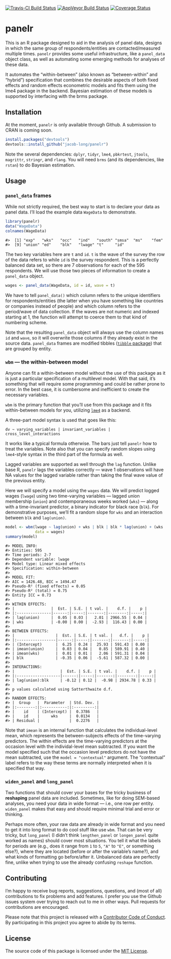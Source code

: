 
<!-- README.md is generated from README.Rmd. Please edit that file -->

[![Travis-CI Build
Status](https://travis-ci.org/jacob-long/panelr.svg?branch=master)](https://travis-ci.org/jacob-long/panelr)
[![AppVeyor Build
Status](https://ci.appveyor.com/api/projects/status/github/jacob-long/panelr?branch=master&svg=true)](https://ci.appveyor.com/project/jacob-long/panelr)
[![Coverage
Status](https://img.shields.io/codecov/c/github/jacob-long/panelr/master.svg)](https://codecov.io/github/jacob-long/panelr?branch=master)

# panelr

This is an R package designed to aid in the analysis of panel data,
designs in which the same group of respondents/entities are
contacted/measured multiple times. `panelr` provides some useful
infrastructure, like a `panel_data` object class, as well as automating
some emerging methods for analyses of these data.

It automates the “within-between” (also known as “between-within” and
“hybrid”) specification that combines the desirable aspects of both
fixed effects and random effects econometric models and fits them using
the lme4 package in the backend. Bayesian estimation of these models is
supported by interfacing with the brms package.

## Installation

At the moment, `panelr` is only available through Github. A submission
to CRAN is coming soon.

``` r
install.packages("devtools")
devtools::install_github("jacob-long/panelr")
```

Note the several dependencies: `dplyr`, `tidyr`, `lme4`, `pbkrtest`,
`jtools`, `magrittr`, `stringr`, and `rlang`. You will need `brms` (and
its dependencies, like `rstan`) to do Bayesian estimation.

## Usage

### `panel_data` frames

While not strictly required, the best way to start is to declare your
data as panel data. I’ll load the example data `WageData` to
demonstrate.

``` r
library(panelr)
data("WageData")
colnames(WageData)
```

    #>  [1] "exp"   "wks"   "occ"   "ind"   "south" "smsa"  "ms"    "fem"  
    #>  [9] "union" "ed"    "blk"   "lwage" "t"     "id"

The two key variables here are `t` and `id`. `t` is the wave of the
survey the row of the data refers to while `id` is the survey
respondent. This is a perfectly balanced data set, so there are 7
observations for each of the 595 respondents. We will use those two
pieces of information to create a `panel_data` object.

``` r
wages <- panel_data(WageData, id = id, wave = t)
```

We have to tell `panel_data()` which column refers to the unique
identifiers for respondents/entities (the latter when you have something
like countries or companies instead of people) and which column refers
to the period/wave of data collection. If the waves are not numeric and
indexed starting at 1, the function will attempt to coerce them to that
kind of numbering scheme.

Note that the resulting `panel_data` object will always use the column
names `id` and `wave`, so it will overwrite those columns if they
already exist in the source data. `panel_data` frames are modified
tibbles ([`tibble` package](http://tibble.tidyverse.org/)) that are
grouped by entity.

### `wbm` — the within-between model

Anyone can fit a within-between model without the use of this package as
it is just a particular specification of a multilevel model. With that
said, it’s something that will require some programming and could be
rather prone to error. In the best case, it is cumbersome and
inefficient to create the necessary variables.

`wbm` is the primary function that you’ll use from this package and it
fits within-between models for you, utilizing
[`lme4`](https://cran.r-project.org/web/packages/lme4/index.html) as a
backend.

A three-part model syntax is used that goes like this:

`dv ~ varying_variables | invariant_variables |
cross_level_interactions`

It works like a typical formula otherwise. The bars just tell `panelr`
how to treat the variables. Note also that you can specify random slopes
using `lme4`-style syntax in the third part of the formula as well.

Lagged variables are supported as well through the `lag` function.
Unlike base R, `panelr` lags the variables correctly — wave 1
observations will have NA values for the lagged variable rather than
taking the final wave value of the previous entity.

Here we will specify a model using the `wages` data. We will predict
logged wages (`lwage`) using two time-varying variables — lagged union
membership (`union`) and contemporaneous weeks worked (`wks`) — along
with a time-invariant predictor, a binary indicator for black race
(`blk`). For demonstrative purposes, we’ll fit a random slope for `wks`
and an interaction between `blk` and
`lag(union)`.

``` r
model <- wbm(lwage ~ lag(union) + wks | blk | blk * lag(union) + (wks | id),
             data = wages)
summary(model)
```

    #> MODEL INFO:
    #> Entities: 595
    #> Time periods: 2-7
    #> Dependent variable: lwage
    #> Model type: Linear mixed effects
    #> Specification: within-between
    #> 
    #> MODEL FIT:
    #> AIC = 1426.48, BIC = 1494.47
    #> Pseudo-R² (fixed effects) = 0.05
    #> Pseudo-R² (total) = 0.75
    #> Entity ICC = 0.73
    #> 
    #> WITHIN EFFECTS:
    #> |                |  Est. | S.E. | t val. |    d.f. |    p |
    #> |:---------------|------:|-----:|-------:|--------:|-----:|
    #> | lag(union)     |  0.05 | 0.03 |   2.01 | 2966.55 | 0.04 |
    #> | wks            | -0.00 | 0.00 |  -2.93 |  116.43 | 0.00 |
    #> 
    #> BETWEEN EFFECTS:
    #> |                  |  Est. | S.E. | t val. |   d.f. |    p |
    #> |:-----------------|------:|-----:|-------:|-------:|-----:|
    #> | (Intercept)      |  6.25 | 0.24 |  25.93 | 591.43 | 0.00 |
    #> | imean(union)     |  0.03 | 0.04 |   0.85 | 589.91 | 0.40 |
    #> | imean(wks)       |  0.01 | 0.01 |   2.06 | 591.31 | 0.04 |
    #> | blk              | -0.35 | 0.06 |  -5.61 | 587.32 | 0.00 |
    #> 
    #> INTERACTIONS:
    #> |                    |  Est. | S.E. | t val. |    d.f. |    p |
    #> |:-------------------|------:|-----:|-------:|--------:|-----:|
    #> | lag(union):blk     | -0.12 | 0.12 |  -0.98 | 2934.78 | 0.33 |
    #> 
    #> p values calculated using Satterthwaite d.f.
    #>  
    #> RANDOM EFFECTS:
    #> |  Group   |  Parameter  | Std. Dev. |
    #> |:--------:|:-----------:|:---------:|
    #> |    id    | (Intercept) |  0.3786   |
    #> |    id    |     wks     |  0.0134   |
    #> | Residual |             |  0.2276   |

Note that `imean` is an internal function that calculates the
individual-level mean, which represents the between-subjects effects of
the time-varying predictors. The within effects are the time-varying
predictors at the occasion level with the individal-level mean
subtracted. If you want the model specified such that the occasion level
predictors do not have the mean subtracted, use the `model =
"contextual"` argument. The “contextual” label refers to the way these
terms are normally interpreted when it is specified that way.

### `widen_panel` and `long_panel`

Two functions that should cover your bases for the tricky business of
**reshaping** panel data are included. Sometimes, like for doing
SEM-based analyses, you need your data in wide format — i.e., one row
per entity. `widen_panel` makes that easy and should require minimal
trial and error or thinking.

Perhaps more often, your raw data are already in wide format and you
need to get it into long format to do cool stuff like use `wbm`. That
can be very tricky, but `long_panel` (I didn’t think `lengthen_panel` or
`longen_panel` quite worked as names) should cover most situations. You
tell it what the labels for periods are (e.g., does it range from `1` to
`5`, `"A"` to `"E"`, or something else?), where they are located (before
or after the variable’s name?), and what kinds of formatting go
before/after it. Unbalanced data are perfectly fine, unlike when trying
to use the already confusing `reshape` function.

## Contributing

I’m happy to receive bug reports, suggestions, questions, and (most of
all) contributions to fix problems and add features. I prefer you use
the Github issues system over trying to reach out to me in other ways.
Pull requests for contributions are encouraged.

Please note that this project is released with a [Contributor Code of
Conduct](CONDUCT.md). By participating in this project you agree to
abide by its terms.

## License

The source code of this package is licensed under the [MIT
License](http://opensource.org/licenses/mit-license.php).
